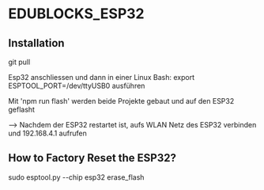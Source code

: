 # EDUBLOCKS_ESP32

## Installation
git pull

Esp32 anschliessen und dann in einer Linux Bash:
export ESPTOOL_PORT=/dev/ttyUSB0
ausführen

Mit 'npm run flash' werden beide Projekte gebaut und auf den ESP32 geflasht

--> Nachdem der ESP32 restartet ist, aufs WLAN Netz des ESP32 verbinden und 192.168.4.1 aufrufen

## How to Factory Reset the ESP32?

sudo esptool.py --chip esp32 erase_flash
